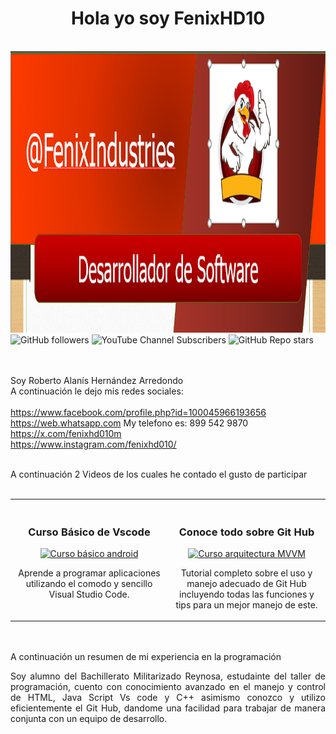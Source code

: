 <div align="center">
<h1 aling="center">Hola yo soy FenixHD10</h1> <br>
</div>
<img src="imagen_2024-10-22_085236865.png" alt="Imagen centrada" width="100%" height="450px">
<img alt="GitHub followers" src="https://img.shields.io/github/followers/FenixHD10">
<img alt="YouTube Channel Subscribers" src="https://img.shields.io/youtube/channel/subscribers/UCMDbs6Khe3_AWB1W6shnCog">
<img alt="GitHub Repo stars" src="https://img.shields.io/github/stars/FenixHD10/hola">

<br><br>
Soy Roberto Alanís Hernández Arredondo <br>
A continuación le dejo mis redes sociales: <br><br>
https://www.facebook.com/profile.php?id=100045966193656 <br>
https://web.whatsapp.com My telefono es: 899 542 9870 <br>
https://x.com/fenixhd010m <br>
https://www.instagram.com/fenixhd010/ <br><br>


  A continuación 2 Videos de los cuales he contado el gusto de participar <br><br>



<table>
<tr>
<td width="50%">
<h3 align="center">Curso Básico de Vscode</h3>
<div align="center">
<a href="https://youtu.be/CxF3ykWP1H4?si=P8IzJSMRjlk8_Iff" target="_blank"><img src="https://i.ytimg.com/vi/CxF3ykWP1H4/hq720.jpg?sqp=-oaymwEXCNAFEJQDSFryq4qpAwkIARUAAIhCGAE=&rs=AOn4CLA3bYEZI7qhUoGh5uckzqJ4QqMykw" width="400" alt="Curso básico android"></a>
<br>
<p>Aprende a programar aplicaciones utilizando el comodo y sencillo Visual Studio Code.</p>
</div>
                                                                                     
</td>
<td width="50%"><br>
<h3 align="center">Conoce todo sobre Git Hub</h3>
<div align="center">                                       
<a href="https://youtu.be/3GymExBkKjE?si=4oxJGJaEBkqIjFeR" target="_blank"><img src="https://i.ytimg.com/vi/3GymExBkKjE/hq720.jpg?sqp=-oaymwEXCNAFEJQDSFryq4qpAwkIARUAAIhCGAE=&rs=AOn4CLCUb4rEmYj6lS17GfVI_Gdh1-fccQv " width="400" alt="Curso arquitectura MVVM"></a>
<br>
</p>Tutorial completo sobre el uso y manejo adecuado de Git Hub incluyendo todas las funciones y tips para un mejor manejo de este.</p>
</div>                                                             
</table>                                                                                 
</div>


<br><br>
A continuación un resumen de mi experiencia en la programación
<br>

<div align="justify">
<p aling="justify">Soy alumno del Bachillerato Militarizado Reynosa, estudainte del taller de programación, cuento con conocimiento avanzado en el manejo y control de HTML, Java Script Vs code y C++  asimismo conozco y utilizo eficientemente el Git Hub, dandome una facilidad para trabajar de manera conjunta con un equipo de desarrollo.</p>
</div>
<!--- https://www.youtube.com/@robertoalanishernandezarre4001
FenixHD10/FenixHD10 is a ✨ special ✨ repository because its `README.md` (this file) appears on your GitHub profile.
You can click the Preview link to take a look at your changes.
--->

